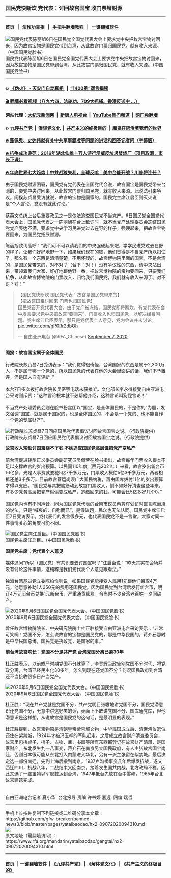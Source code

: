 ### 国民党快断炊 党代表：讨回故宫国宝 收门票增财源  
------------------------

#### [首页](https://github.com/gfw-breaker/banned-news3/blob/master/README.md) &nbsp;&nbsp;|&nbsp;&nbsp; [法轮功真相](https://github.com/begood0513/basic/blob/master/README.md)  &nbsp;&nbsp;|&nbsp;&nbsp; [手把手翻墙教程](https://github.com/gfw-breaker/guides/wiki)  &nbsp;&nbsp;|&nbsp;&nbsp; [一键翻墙软件](https://github.com/gfw-breaker/nogfw/blob/master/README.md)  



<div id="headerimg">
 <img alt="国民党代表陈丽旭6日在国民党全国党代表大会上要求党中央把故宫宝物讨回来，因为故宫宝物是国民党带到台湾，从此故宫门票归国民党，就有收入来源。（中国国民党脸书）" src="https://www.rfa.org/mandarin/yataibaodao/gangtai/hx2-09072020094310.html/1.png/@@images/6772900e-20db-4dd6-b7b3-0f42d3dc43d1.png" title="国民党代表陈丽旭6日在国民党全国党代表大会上要求党中央把故宫宝物讨回来，因为故宫宝物是国民党带到台湾，从此故宫门票归国民党，就有收入来源。（中国国民党脸书）"/>
 <div id="headerimgcontents">
  <div id="headerimgcaption">
   <span>
    国民党代表陈丽旭6日在国民党全国党代表大会上要求党中央把故宫宝物讨回来，因为故宫宝物是国民党带到台湾，从此故宫门票归国民党，就有收入来源。（中国国民党脸书）
   </span>
   <!-- zoomattribute -->
  </div>
  <!-- headerimgcaption -->
 </div>
 <!-- headerimagecontents -->
</div>

<hr/>


#### 💥 [《伪火》 - 天安门自焚真相 ](http://141.164.51.119:10000/videos/blog/weihuo.html)&nbsp; |&nbsp; [“1400例”谎言揭秘  ](http://141.164.51.119:10000/videos/blog/jiexi1400.html)

#### [ 🎬  翻墙必看视频（八九六四、法轮功、709大抓捕、香港反送中 ...）](https://github.com/gfw-breaker/links/blob/master/banned.md)

#### 网站代理：[大纪元新闻网](http://167.172.10.89:10080/gb/) &nbsp;|&nbsp; [新唐人电视台](http://167.172.10.89:8808/gb/)  &nbsp;|&nbsp; [YouTube热门频道](http://158.247.203.241/youtube.html) &nbsp;|&nbsp; [网门免翻墙](http://158.247.203.241:11000/show.aspx?name=ogHome)

#### 💥 [九评共产党](http://141.164.51.119:10000/videos/res/jiuping/)&nbsp; |&nbsp; [漫谈党文化](http://141.164.51.119:10000/videos/res/mtdwh/)&nbsp; |&nbsp; [共产主义的终极目的](http://141.164.51.119:10000/videos/res/zjmd/)&nbsp; |&nbsp; [魔鬼在統治著我們的世界](http://141.164.51.119:10000/videos/res/TheSpecter/)  

#### [ 🔥  蓬佩奥、史达伟就有关中共军事霸凌等问题的讲话和回答记者问（字幕版）](http://141.164.51.119:10000/videos/news/pompeo7.html)

#### [ 🔥  抗争成功典范：2016年湖北仙桃十万人游行示威反垃圾焚烧厂（项目取消，市长下课）](http://141.164.51.119:10000/videos/news/xiantao.html)

#### [ 🔥  年底世界七大趋势｜中共战狼失利，全球反呛｜美中台能开战？川普将连任？](http://141.164.51.119:10000/videos/news/tanghao02.html)

<div id="storytext">
 <div>
  <div class="slot_header">
  </div>
 </div>
 <p>
 </p>
 <p>
  由于国民党财源困窘，国民党有党代表在全国党代会说，故宫国宝是国民党带来台湾的，要党中央讨回来，从此故宫门票归国民党，就有收入来源。此说法引来争议。阁揆苏贞昌受访就说，故宫的宝物是国家的。国民党主席江启臣则灭火说是“个人言论，党没有就此讨论。”
  <br/>
  <br/>
  蔡英文总统上台后重要政见之一是依法追查国民党不当党产。6日国民党全国党代表大会上，国民党代表之一陈丽旭在台上致词时，就不当党产处理委员会冻结国民党党产表达不满，要求党中央学习民进党过去在野的样子，强硬起来，把故宫宝物要回来，为国民党拓展财源。
 </p>
 <p>
 </p>
 <p>
 </p>
 <p>
  陈丽旭致词高呼：“我们可不可以请我们的中央强硬起来吧，学学民进党过去在野的样子，让我们好好地野一下，如果我们现在的钱，他们觉得是不当党产所以扣住了，那么有一个东西是清清楚楚，不用怀疑的，故宫博物院里面的国宝，不是台湾的，是国民党带来的，对不对？（台下：对！）没有争议性的东西，请中央站出来，带领着我们大家，好好地跟他野一番，把故宫博物院的宝物要回来，只要我们抗争，从此故宫博物院的门票收入，归给我们国民党，我们就有收入来源了。对不对？对！”
 </p>
 <p>
 </p>
 <blockquote class="twitter-tweet">
  <p dir="ltr">
   【国民党快断炊 国民党代表：故宫是国民党带来的】
   <br/>
   【把故宫国宝讨回来 门票也归国民党】
   <br/>
   国民党召开党代表大会，由于党产被冻结，国民党即将断炊，有党代表在会中发言要求党中央把故宫“要回来“，门票收入也归国民党，以解决经费问题。党主席江启臣表示，那只是党代表个人意见，党内会议并未讨论。
   <a href="https://t.co/gP0Rr2dbOh">
    pic.twitter.com/gP0Rr2dbOh
   </a>
  </p>
  — 自由亚洲电台 (@RFA_Chinese)
  <a href="https://twitter.com/RFA_Chinese/status/1302867859765223424?ref_src=twsrc%5Etfw">
   September 7, 2020
  </a>
 </blockquote>
 <p>
 </p>
 <p>
  <br/>
  <b>
   阁揆：故宫国宝属于全体国民
   <br/>
  </b>
  <br/>
  行政院长苏贞昌7日受访表示：“我们觉得很奇怪，台湾国家的东西是属于2,300万人，不是属于哪一个党的，所以国民党的代表在他的大会里面讲的话，我们不予置评，但是国人自有评断。”
  <br/>
  <br/>
  本台7日多次拨打故宫院长吴密察电话未获接听。文化部长李永得接受自由亚洲电台采访则斥责：“这种言论根本就不必帮他介绍，这种言论叫狗屁言论！”
  <br/>
  <br/>
  不当党产处理委员会则在脸书粉丝团以“国宝，是全体国民的，不是你的”为题，发文强调“国宝，就是属于国家的，也是全体国民的，不会是一个党的、也不能当作一个党的专属财产”。
 </p>
 <p>
 </p>
 <p>
  <div class="image-inline captioned" style="width:640px;">
   <div style="width:640px;">
    <img alt="行政院长苏贞昌7日回应国民党代表倡议讨回故宫国宝之说。（行政院提供）" src="https://www.rfa.org/mandarin/yataibaodao/gangtai/hx2-09072020094310.html/6.jpg" title="行政院长苏贞昌7日回应国民党代表倡议讨回故宫国宝之说。（行政院提供）"/>
   </div>
   <div class="image-caption">
    <span style="width:640px;">
     行政院长苏贞昌7日回应国民党代表倡议讨回故宫国宝之说。（行政院提供）
    </span>
    <span class="copyright">
    </span>
   </div>
  </div>
 </p>
 <p>
  <b>
   故宫收入短缺讨国宝赚不了钱 不妨追查国民党高层谁把党产变私产
  </b>
  <br/>
  <br/>
  前台湾促进转型正义委员会副研究员吴佩蓉在脸书指出，故宫每年门票收入根本不足以支撑故宫的岁出预算。以民国110年度（西元2021年）来看，故宫岁出新台币16亿多，光是人事费就要花5亿7千多万元，门票收入概估5亿3千多万元，两者相抵还差3千多万。目前故宫营运尚须广大国民纳税，再由国库拨付11亿的岁出预算才得以支应。“国民党与其把脑筋动到故宫门票收入，倒不如好好清查这些年来，有多少党务高层把党产偷偷变成私产，追缴回来的钱，可能会比5亿多好几个0。”
  <br/>
  <br/>
  国民党内也有不同声音，同为国民党党代表的台南市议员蔡育辉受访时直言陈丽旭的说法，只是“喊爽的、自慰而已”，是假议题，民众也无法认同。国民党主席江启臣7日受访表示，党代表们的发言很多元，也代表国民党不是一言堂，大家对同一件事情关心的角度可能不同。
 </p>
 <p>
 </p>
 <p>
  <div class="image-inline captioned" style="width:640px;">
   <div style="width:640px;">
    <img alt="国民党主席江启臣。（中国国民党脸书）" src="https://www.rfa.org/mandarin/yataibaodao/gangtai/hx2-09072020094310.html/3.png" title="国民党主席江启臣。（中国国民党脸书）"/>
   </div>
   <div class="image-caption">
    <span style="width:640px;">
     国民党主席江启臣。（中国国民党脸书）
    </span>
    <span class="copyright">
    </span>
   </div>
  </div>
 </p>
 <p>
  <b>
   国民党主席：党代表个人意见
  </b>
  <br/>
  <br/>
  媒体追问“所以（国民党）有共识要去讨国宝吗？”江启臣说：“昨天其实在会场并没有讨论这件事情，这纯粹是我们党代表个人意见跟看法。”
  <br/>
  <br/>
  独派台湾基进党立委陈柏惟则说，如果国民党能接受人民用1元跟他们换取4万元，他愿意补助1人350元的费用还国民党。因为国民党到台湾后发行新台币，明订4万元旧台币兑换1元新台币，严重通货膨胀，令当时不少台湾老百姓一夕间破产。
 </p>
 <p>
 </p>
 <p>
  <div class="image-inline captioned" style="width:640px;">
   <div style="width:640px;">
    <img alt="2020年9月6日国民党全国党代表大会。（中国国民党脸书）" src="https://www.rfa.org/mandarin/yataibaodao/gangtai/hx2-09072020094310.html/4.png" title="2020年9月6日国民党全国党代表大会。（中国国民党脸书）"/>
   </div>
   <div class="image-caption">
    <span style="width:640px;">
     2020年9月6日国民党全国党代表大会。（中国国民党脸书）
    </span>
    <span class="copyright">
    </span>
   </div>
  </div>
 </p>
 <p>
  曾任故宫博物院院长、中央研究院院士杜正胜接受自由亚洲电台采访表示：“非常可笑啊！党国不分，怎么说故宫的宝物是国民党的，那是中华民国的，蒋介石那时是中华民国总统，国民党是执政党，是国家的事。”
 </p>
 <p>
  <b>
   前台湾故宫院长：党国不分是共产党 台湾党国分离已逾30年
  </b>
  <br/>
  <br/>
  杜正胜表示，以前戒严时期党国不分就算了，李登辉当政告别党国不分时代、将党政分离，台湾已经民主化30多年，怎么到现在还党国不分？何况国民政府到台湾还不当接收很多日产当党产。
 </p>
 <p>
 </p>
 <p>
  <div class="image-inline captioned" style="width:640px;">
   <div style="width:640px;">
    <img alt="2020年9月6日国民党全国党代表大会。（中国国民党脸书）" src="https://www.rfa.org/mandarin/yataibaodao/gangtai/hx2-09072020094310.html/5.png" title="2020年9月6日国民党全国党代表大会。（中国国民党脸书）"/>
   </div>
   <div class="image-caption">
    <span style="width:640px;">
     2020年9月6日国民党全国党代表大会。（中国国民党脸书）
    </span>
    <span class="copyright">
    </span>
   </div>
  </div>
 </p>
 <p>
  杜正胜：“现在共产党就是党国不分，共产党明目张瞻地讲党国不分，国民党潜意识还党国不分，无意中讲这好笑的话，表面上不敢讲党国不分、国库通党库，但他潜意识是这样想，从说故宫是国民党的这句话，是最明显的表现。”
  <br/>
  <br/>
  杜正胜提到，故宫宝物原是清朝皇帝紫禁城文物，中华民国成立后、清帝溥仪退位还住在紫禁城，1924年才被冯玉祥的军队赶走。之后成立故宫财产清查委员会，故宫里包括桌子、椅子、古物、鼎、书画等所有东西都登记在故宫财产清册，是国家财产。东北发生九一八事变，蒋介石在南京另立国民政府，有人主张故宫国宝南迁，否则日本很可能从东北打入内蒙进入华北，另有一派主张留在紫禁城。最后决定选一部份南迁，先到上海后搬到南京。1937卢沟桥事变几年后爆发抗战，遂又西迁四川，抗战八年，二战结束又回南京，接着发生国共内战，北方政局不稳，因此又选了一些宝物以军舰载运到台湾，1947年抵台先放在台中雾峰，1965年台北故宫建馆完成。
  <br/>
  <br/>
  <br/>
  自由亚洲电台记者 夏小华  台北报导 责编 许书婷 嘉远  网编 瑞哲
 </p>
</div>

<hr/>
手机上长按并复制下列链接或二维码分享本文章：<br/>
https://github.com/gfw-breaker/banned-news3/blob/master/pages/yataibaodao/hx2-09072020094310.md <br/>
<a href='https://github.com/gfw-breaker/banned-news3/blob/master/pages/yataibaodao/hx2-09072020094310.md'><img src='https://github.com/gfw-breaker/banned-news3/blob/master/pages/yataibaodao/hx2-09072020094310.md.png'/></a> <br/>
原文地址（需翻墙访问）：https://www.rfa.org/mandarin/yataibaodao/gangtai/hx2-09072020094310.html


------------------------
#### [首页](https://github.com/gfw-breaker/banned-news3/blob/master/README.md) &nbsp;|&nbsp; [一键翻墙软件](https://github.com/gfw-breaker/nogfw/blob/master/README.md) &nbsp;| [《九评共产党》](https://github.com/gfw-breaker/9ping.md/blob/master/README.md#九评之一评共产党是什么) | [《解体党文化》](https://github.com/gfw-breaker/jtdwh.md/blob/master/README.md) | [《共产主义的终极目的》](https://github.com/gfw-breaker/gczydzjmd.md/blob/master/README.md)


<img src='http://gfw-breaker.win/banned-news3/pages/yataibaodao/hx2-09072020094310.md' width='0px' height='0px'/>